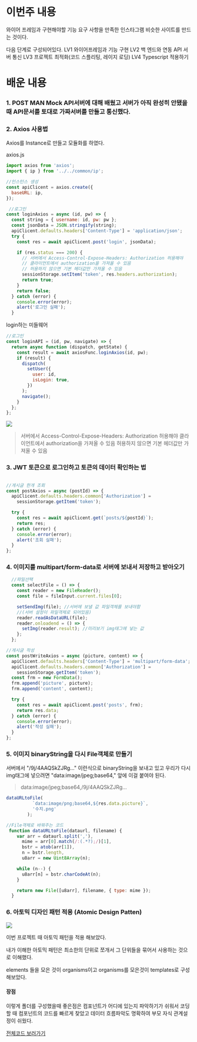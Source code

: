 


# 이번주 내용
와이어 프레임과 구현해야할 기능 요구 사항을 만족한 인스타그램 비슷한 사이트를 만드는 것이다. 

다음 단계로 구성되어있다. 
LV1 와이어프레임과 기능 구현
LV2 백 엔드와 연동 API 서버 통신
LV3 프로젝트 최적화(코드 스플리팅, 레이지 로딩)
LV4 Typescript 적용하기

# 배운 내용
### 1. POST MAN Mock API서버에 대해 배웠고 서버가 아직 완성히 안됐을때 API문서를 토대로 가짜서버를 만들고 통신했다. 
### 2. Axios 사용법
Axios를 Instance로 만들고 모듈화를 하였다.

axios.js
```js
import axios from 'axios';
import { ip } from '../../common/ip';

//인스턴스 생성
const apiClicent = axios.create({
  baseURL: ip,
});

 //로그인
const loginAxios = async (id, pw) => {
  const string = { username: id, pw: pw };
  const jsonData = JSON.stringify(string);
  apiClicent.defaults.headers['Content-Type'] = 'application/json';
  try {
    const res = await apiClicent.post('login', jsonData);

    if (res.status === 200) {
      // 서버에서 Access-Control-Expose-Headers: Authorization 허용해야
      // 클라이언트에서 authorization을 가져올 수 있음
      // 허용하지 않으면 기본 헤더값만 가져올 수 있음
      sessionStorage.setItem('token', res.headers.authorization);
      return true;
    }
    return false;
  } catch (error) {
    console.error(error);
    alert('로그인 실패');
  }
```

login하는 미들웨어
```js
//로그인
const loginAPI = (id, pw, navigate) => {
  return async function (dispatch, getState) {
    const result = await axiosFunc.loginAxios(id, pw);
    if (result) {
      dispatch(
        setUser({
          user: id,
          isLogin: true,
        })
      );
      navigate();
    }
  };
};

```
![](https://velog.velcdn.com/images/hongdol/post/d124548d-6b8a-4102-ac78-e9f17ddcdb20/image.png)
> 서버에서 Access-Control-Expose-Headers: Authorization 허용해야
클라이언트에서 authorization을 가져올 수 있음
허용하지 않으면 기본 헤더값만 가져올 수 있음

### 3. JWT 토큰으로 로그인하고 토큰의 데이터 확인하는 법

```js

//게시글 한개 조회
const postAxios = async (postId) => {
  apiClicent.defaults.headers.common['Authorization'] =
    sessionStorage.getItem('token');

  try {
    const res = await apiClicent.get(`posts/${postId}`);
    return res;
  } catch (error) {
    console.error(error);
    alert('조회 실패');
  }
};
```

### 4. 이미지를 multipart/form-data로 서버에 보내서 저장하고 받아오기
```js
  //파일선택
  const selectFile = () => {
    const reader = new FileReader();
    const file = fileInput.current.files[0];

    setSendImg(file); //서버에 보낼 값 파일객체를 보내야함
    //(서버 설정이 파일객체로 되어있음)
    reader.readAsDataURL(file);
    reader.onloadend = () => {
      setImg(reader.result); //미리보기 img태그에 넣는 값
    };
  };
```

```js
//게시글 작성
const postWriteAxios = async (picture, content) => {
  apiClicent.defaults.headers['Content-Type'] = 'multipart/form-data';
  apiClicent.defaults.headers.common['Authorization'] =
    sessionStorage.getItem('token');
  const frm = new FormData();
  frm.append('picture', picture);
  frm.append('content', content);

  try {
    const res = await apiClicent.post('posts', frm);
    return res.data;
  } catch (error) {
    console.error(error);
    alert('작성 실패');
  }
};
```
  



### 5. 이미지 binaryString을 다시 File객체로 만들기
서버에서 "/9j/4AAQSkZJRg..." 이런식으로 binaryString을 보내고 있고
우리가 다시 img태그에 넣으려면 "data:image/jpeg;base64," 앞에 이걸 붙여야 된다.
> data:image/jpeg;base64,/9j/4AAQSkZJRg...


```js
dataURLtoFile(
          `data:image/png;base64,${res.data.picture}`,
          '수지.png'
        );

//File객체로 바꿔주는 코드
 function dataURLtoFile(dataurl, filename) {
    var arr = dataurl.split(','),
      mime = arr[0].match(/:(.*?);/)[1],
      bstr = atob(arr[1]),
      n = bstr.length,
      u8arr = new Uint8Array(n);

    while (n--) {
      u8arr[n] = bstr.charCodeAt(n);
    }

    return new File([u8arr], filename, { type: mime });
  }
```
### 6. 아토믹 디자인 패턴 적용 (Atomic Design Patten)
![](https://velog.velcdn.com/images/hongdol/post/d5ecf573-47ca-4b93-b80d-f1736132a3aa/image.png)

이번 프로젝트 때  아토믹 패턴을 적용 해보았다.

내가 이해한 아토믹 패턴은 최소한의 단위로 쪼개서 그 단위들을 묶어서 사용하는 것으로 이해했다.

elements 들을 모은 것이 organisms이고 organisms를 모은것이 templates로 구성 해보았다.

#### 장점
이렇게 폴더를 구성했을때 좋은점은 컴포넌트가 어디에 있는지 파악하기가 쉬워서 코딩할 때 컴포넌트의 코드를 빠르게 찾았고 데이터 흐름파악도 명확하여 부모 자식 관계설정이 쉬웠다.


[전체코드 보러가기](https://github.com/gusdas/Magazine)
